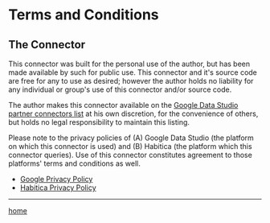 # Terms and Conditions

## The Connector

This connector was built for the personal use of the author, but has been made available by such for public use. This connector and it's source code are free for any to use as desired; however the author holds no liability for any individual or group's use of this connector and/or source code.

The author makes this connector available on the [Google Data Studio partner connectors list](https://datastudio.google.com/data) at his own discretion, for the convenience of others, but holds no legal responsibility to maintain this listing.

Please note to the privacy policies of (A) Google Data Studio (the platform on which this connector is used) and (B) Habitica (the platform which this connector queries). Use of this connector constitutes agreement to those platforms' terms and conditions as well.

- [Google Privacy Policy](https://policies.google.com/privacy)
- [Habitica Privacy Policy](https://habitica.com/static/privacy)

---

[home](https://kevpedia.github.io/Habitica-Habit-History-Connector)
